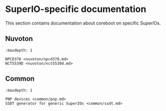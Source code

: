 # SuperIO-specific documentation

This section contains documentation about coreboot on specific SuperIOs.

## Nuvoton

```{toctree}
:maxdepth: 1

NPCD378 <nuvoton/npcd378.md>
NCT5539D <nuvoton/nct5539d.md>
```

## Common
```{toctree}
:maxdepth: 1

PNP devices <common/pnp.md>
SSDT generator for generic SuperIOs <common/ssdt.md>
```
